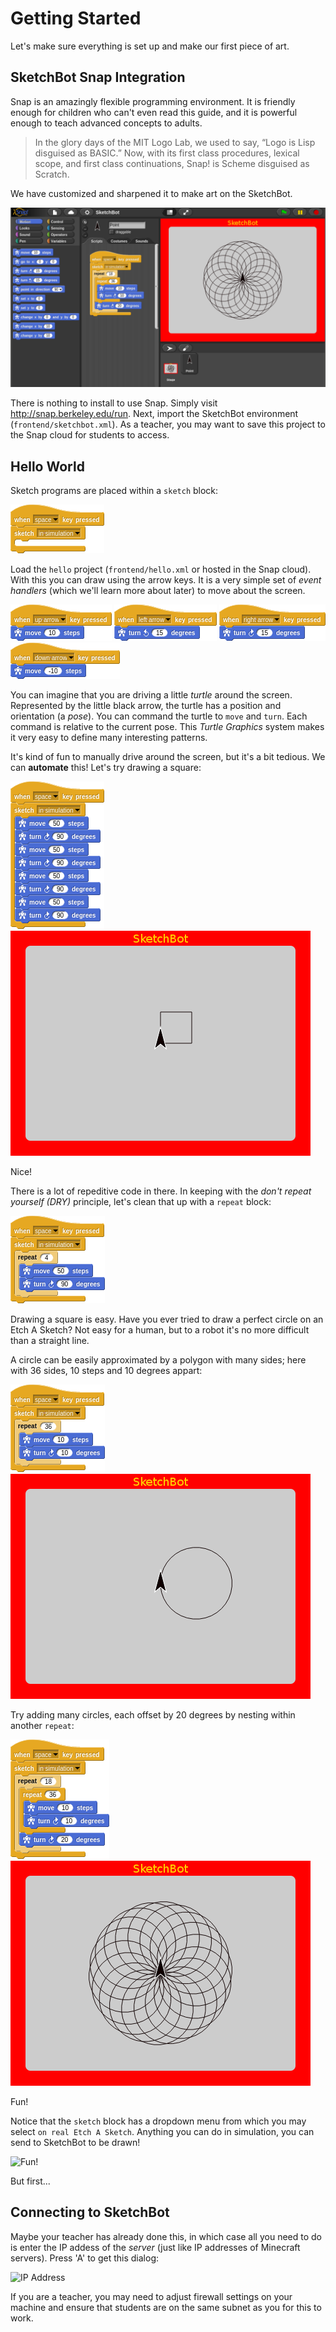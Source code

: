 # Getting Started

Let's make sure everything is set up and make our first piece of art.

## SketchBot Snap Integration

Snap is an amazingly flexible programming environment. It is friendly enough for children who can't even read this guide, and it is powerful enough to teach advanced concepts to adults.

> In the glory days of the MIT Logo Lab, we used to say, “Logo is Lisp disguised as BASIC.” Now, with its first class procedures, lexical scope, and first class continuations, Snap! is Scheme disguised as Scratch.

We have customized and sharpened it to make art on the SketchBot.

![Snap Integration](media/sketchbot_snap.png)

There is nothing to install to use Snap. Simply visit http://snap.berkeley.edu/run. Next, import the SketchBot environment (`frontend/sketchbot.xml`). As a teacher, you may want to save this project to the Snap cloud for students to access.

## Hello World

Sketch programs are placed within a `sketch` block:

![Sketch in sim block](media/sketch_in_sim_block.png)

Load the `hello` project (`frontend/hello.xml` or hosted in the Snap cloud). With this you can draw using the arrow keys. It is a very simple set of _event handlers_ (which we'll learn more about later) to move about the screen.

![Forward](media/up_key.png)
![Left](media/left_key.png)
![Right](media/right_key.png)
![Back](media/down_key.png)

You can imagine that you are driving a little _turtle_ around the screen. Represented by the little black arrow, the turtle has a position and orientation (a _pose_). You can command the turtle to `move` and `turn`. Each command is relative to the current pose. This _Turtle Graphics_ system makes it very easy to define many interesting patterns.

It's kind of fun to manually drive around the screen, but it's a bit tedious. We can **automate** this! Let's try drawing a square:

![Square sketch](media/square_sketch.png)
![Square sim](media/square_sim.png)

Nice!

There is a lot of repeditive code in there. In keeping with the _don't repeat yourself (DRY)_ principle, let's clean that up with a `repeat` block:

![Square sketch DRY](media/square_dry_sketch.png)

Drawing a square is easy. Have you ever tried to draw a perfect circle on an Etch A Sketch? Not easy for a human, but to a robot it's no more difficult than a straight line.

A circle can be easily approximated by a polygon with many sides; here with 36 sides, 10 steps and 10 degrees appart:

![Circle sketch](media/circle_sketch.png)
![Circle sim](media/circle_sim.png)

Try adding many circles, each offset by 20 degrees by nesting within another `repeat`:

![Spiro sketch](media/spiro_sketch.png)
![Spiro sim](media/spiro_sim.png)

Fun!

Notice that the `sketch` block has a dropdown menu from which you may select `on real Etch A Sketch`. Anything you can do in simulation, you can send to SketchBot to be drawn!

![Fun!](fun.png)

But first...

## Connecting to SketchBot

Maybe your teacher has already done this, in which case all you need to do is enter the IP addess of the _server_ (just like IP addresses of Minecraft servers). Press 'A' to get this dialog:

![IP Address](ip.png)

If you are a teacher, you may need to adjust firewall settings on your machine and ensure that students are on the same subnet as you for this to work.


